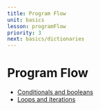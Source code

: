 ```yaml
---
title: Program Flow
unit: basics
lesson: programFlow
priority: 3
next: basics/dictionaries
---
```


# Program Flow

- [Conditionals and booleans](https://www.youtube.com/watch?v=DZwmZ8Usvnk&list=PL-osiE80TeTt2d9bfVyTiXJA-UTHn6WwU&index=6)
- [Loops and iterations](https://www.youtube.com/watch?v=6iF8Xb7Z3wQ&list=PL-osiE80TeTt2d9bfVyTiXJA-UTHn6WwU&index=7)
  <br><br>
